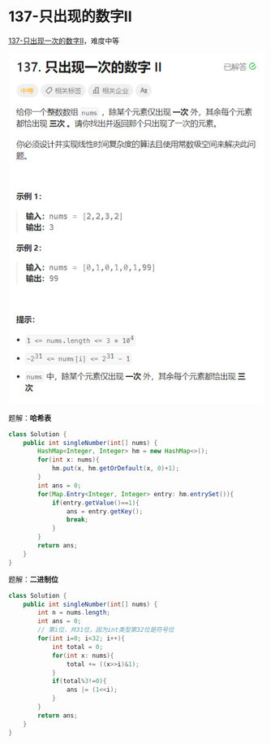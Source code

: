 # 137-只出现的数字II

[137-只出现一次的数字II](https://leetcode.cn/problems/single-number-ii/description/?envType=daily-question&envId=2023-10-15)，难度中等

![image-20231015094838064](https://raw.githubusercontent.com/lqyspace/mypic/master/PicBed/202310150948143.png)

题解：**哈希表**

```java
class Solution {
    public int singleNumber(int[] nums) {
        HashMap<Integer, Integer> hm = new HashMap<>();
        for(int x: nums){
            hm.put(x, hm.getOrDefault(x, 0)+1);
        }
        int ans = 0;
        for(Map.Entry<Integer, Integer> entry: hm.entrySet()){
            if(entry.getValue()==1){
                ans = entry.getKey();
                break;
            }
        }
        return ans;
    }
}
```

题解：**二进制位**

```java
class Solution {
    public int singleNumber(int[] nums) {
        int n = nums.length;
        int ans = 0;
        // 第i位，共31位，因为int类型第32位是符号位
        for(int i=0; i<32; i++){
            int total = 0;
            for(int x: nums){
                total += ((x>>i)&1);
            }
            if(total%3!=0){
                ans |= (1<<i);
            }
        }
        return ans;
    }
}
```